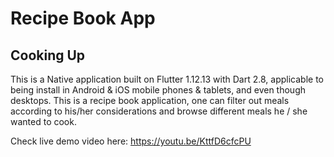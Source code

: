 # Recipe Book App

## Cooking Up

This is a Native application built on Flutter 1.12.13 with Dart 2.8, applicable to being install in Android & iOS mobile phones & tablets, and even though desktops. This is a recipe book application, one can filter out meals according to his/her considerations and browse different meals he / she wanted to cook.


Check live demo video here: https://youtu.be/KttfD6cfcPU

